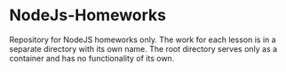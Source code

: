 # NodeJs-Homeworks
Repository for NodeJS homeworks only.
The work for each lesson is in a separate directory with its own name.
The root directory serves only as a container and has no functionality of its own.
